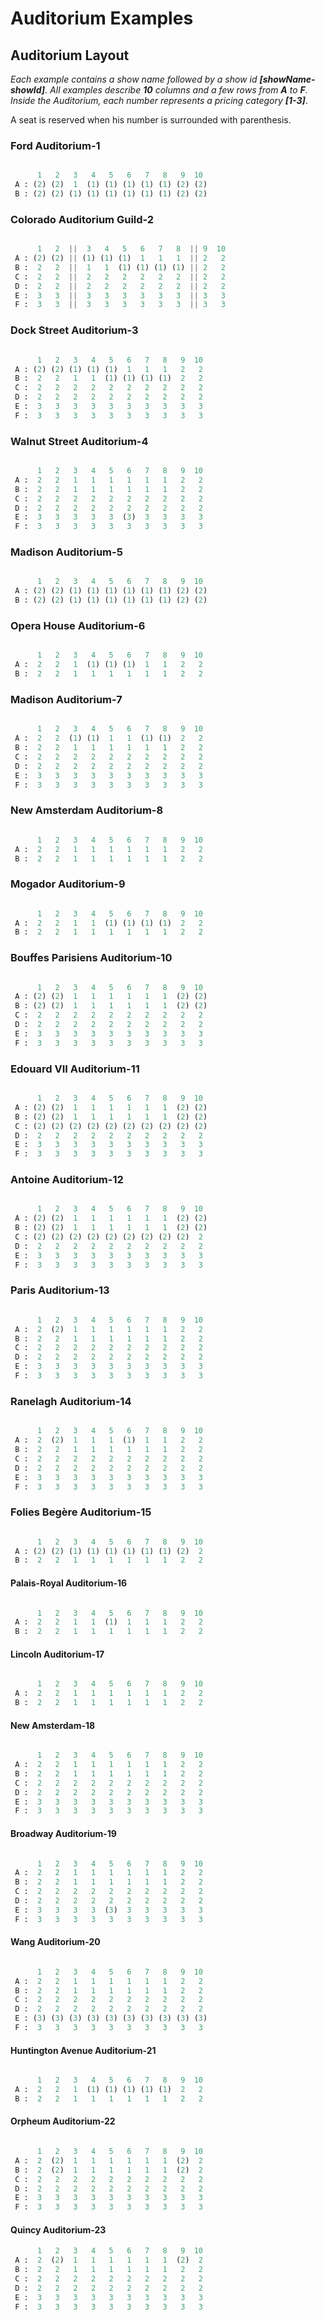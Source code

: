 # Auditorium Examples

## Auditorium Layout

*Each example contains a show name followed by a show id __[showName-showId]__.
All examples describe __10__ columns and a few rows from __A__ to __F__. Inside the Auditorium, each number represents a pricing category __[1-3]__*.

A seat is reserved when his number is surrounded with parenthesis.

### Ford Auditorium-1

```python

      1   2   3   4   5   6   7   8   9  10
 A : (2) (2)  1  (1) (1) (1) (1) (1) (2) (2)
 B : (2) (2) (1) (1) (1) (1) (1) (1) (2) (2)

```

### Colorado Auditorium Guild-2

```python

      1   2  ||  3   4   5   6   7   8  || 9  10
 A : (2) (2) || (1) (1) (1)  1   1   1  || 2   2
 B :  2   2  ||  1   1  (1) (1) (1) (1) || 2   2
 C :  2   2  ||  2   2   2   2   2   2  || 2   2
 D :  2   2  ||  2   2   2   2   2   2  || 2   2
 E :  3   3  ||  3   3   3   3   3   3  || 3   3
 F :  3   3  ||  3   3   3   3   3   3  || 3   3

```

### Dock Street Auditorium-3

```python

      1   2   3   4   5   6   7   8   9  10 
 A : (2) (2) (1) (1) (1)  1   1   1   2   2  
 B :  2   2   1   1  (1) (1) (1) (1)  2   2  
 C :  2   2   2   2   2   2   2   2   2   2  
 D :  2   2   2   2   2   2   2   2   2   2  
 E :  3   3   3   3   3   3   3   3   3   3  
 F :  3   3   3   3   3   3   3   3   3   3  

```

### Walnut Street Auditorium-4

```python

      1   2   3   4   5   6   7   8   9  10
 A :  2   2   1   1   1   1   1   1   2   2
 B :  2   2   1   1   1   1   1   1   2   2
 C :  2   2   2   2   2   2   2   2   2   2
 D :  2   2   2   2   2   2   2   2   2   2
 E :  3   3   3   3   3  (3)  3   3   3   3
 F :  3   3   3   3   3   3   3   3   3   3

```

### Madison Auditorium-5

```python

      1   2   3   4   5   6   7   8   9  10
 A : (2) (2) (1) (1) (1) (1) (1) (1) (2) (2)
 B : (2) (2) (1) (1) (1) (1) (1) (1) (2) (2)

```

### Opera House Auditorium-6

```python

      1   2   3   4   5   6   7   8   9  10 
 A :  2   2   1  (1) (1) (1)  1   1   2   2  
 B :  2   2   1   1   1   1   1   1   2   2  

```

### Madison Auditorium-7

```python

      1   2   3   4   5   6   7   8   9  10 
 A :  2   2  (1) (1)  1   1  (1) (1)  2   2  
 B :  2   2   1   1   1   1   1   1   2   2  
 C :  2   2   2   2   2   2   2   2   2   2  
 D :  2   2   2   2   2   2   2   2   2   2  
 E :  3   3   3   3   3   3   3   3   3   3  
 F :  3   3   3   3   3   3   3   3   3   3  

```

### New Amsterdam Auditorium-8

```python

      1   2   3   4   5   6   7   8   9  10 
 A :  2   2   1   1   1   1   1   1   2   2  
 B :  2   2   1   1   1   1   1   1   2   2  

```

### Mogador Auditorium-9

```python

      1   2   3   4   5   6   7   8   9  10 
 A :  2   2   1   1  (1) (1) (1) (1)  2   2  
 B :  2   2   1   1   1   1   1   1   2   2  

```

### Bouffes Parisiens Auditorium-10

```python

      1   2   3   4   5   6   7   8   9  10 
 A : (2) (2)  1   1   1   1   1   1  (2) (2) 
 B : (2) (2)  1   1   1   1   1   1  (2) (2) 
 C :  2   2   2   2   2   2   2   2   2   2  
 D :  2   2   2   2   2   2   2   2   2   2  
 E :  3   3   3   3   3   3   3   3   3   3  
 F :  3   3   3   3   3   3   3   3   3   3  

```

### Edouard VII Auditorium-11

```python

      1   2   3   4   5   6   7   8   9  10 
 A : (2) (2)  1   1   1   1   1   1  (2) (2) 
 B : (2) (2)  1   1   1   1   1   1  (2) (2) 
 C : (2) (2) (2) (2) (2) (2) (2) (2) (2) (2) 
 D :  2   2   2   2   2   2   2   2   2   2  
 E :  3   3   3   3   3   3   3   3   3   3  
 F :  3   3   3   3   3   3   3   3   3   3  

```

### Antoine Auditorium-12

```python

      1   2   3   4   5   6   7   8   9  10
 A : (2) (2)  1   1   1   1   1   1  (2) (2)
 B : (2) (2)  1   1   1   1   1   1  (2) (2)
 C : (2) (2) (2) (2) (2) (2) (2) (2) (2)  2
 D :  2   2   2   2   2   2   2   2   2   2
 E :  3   3   3   3   3   3   3   3   3   3
 F :  3   3   3   3   3   3   3   3   3   3

```

### Paris Auditorium-13

```python

      1   2   3   4   5   6   7   8   9  10
 A :  2  (2)  1   1   1   1   1   1   2   2
 B :  2   2   1   1   1   1   1   1   2   2
 C :  2   2   2   2   2   2   2   2   2   2
 D :  2   2   2   2   2   2   2   2   2   2
 E :  3   3   3   3   3   3   3   3   3   3
 F :  3   3   3   3   3   3   3   3   3   3

```

### Ranelagh Auditorium-14

```python

      1   2   3   4   5   6   7   8   9  10
 A :  2  (2)  1   1   1  (1)  1   1   2   2
 B :  2   2   1   1   1   1   1   1   2   2
 C :  2   2   2   2   2   2   2   2   2   2
 D :  2   2   2   2   2   2   2   2   2   2
 E :  3   3   3   3   3   3   3   3   3   3
 F :  3   3   3   3   3   3   3   3   3   3

```

### Folies Begère Auditorium-15

```python

      1   2   3   4   5   6   7   8   9  10 
 A : (2) (2) (1) (1) (1) (1) (1) (1) (2)  2 
 B :  2   2   1   1   1   1   1   1   2   2  

```

#### Palais-Royal Auditorium-16

```python

      1   2   3   4   5   6   7   8   9  10 
 A :  2   2   1   1  (1)  1   1   1   2   2  
 B :  2   2   1   1   1   1   1   1   2   2  

```

#### Lincoln Auditorium-17

```python

      1   2   3   4   5   6   7   8   9  10 
 A :  2   2   1   1   1   1   1   1   2   2  
 B :  2   2   1   1   1   1   1   1   2   2  

```

#### New Amsterdam-18

```python

      1   2   3   4   5   6   7   8   9  10 
 A :  2   2   1   1   1   1   1   1   2   2  
 B :  2   2   1   1   1   1   1   1   2   2  
 C :  2   2   2   2   2   2   2   2   2   2  
 D :  2   2   2   2   2   2   2   2   2   2  
 E :  3   3   3   3   3   3   3   3   3   3  
 F :  3   3   3   3   3   3   3   3   3   3  

```

#### Broadway Auditorium-19

```python

      1   2   3   4   5   6   7   8   9  10 
 A :  2   2   1   1   1   1   1   1   2   2  
 B :  2   2   1   1   1   1   1   1   2   2  
 C :  2   2   2   2   2   2   2   2   2   2  
 D :  2   2   2   2   2   2   2   2   2   2  
 E :  3   3   3   3  (3)  3   3   3   3   3  
 F :  3   3   3   3   3   3   3   3   3   3  

```

#### Wang Auditorium-20

```python

      1   2   3   4   5   6   7   8   9  10
 A :  2   2   1   1   1   1   1   1   2   2
 B :  2   2   1   1   1   1   1   1   2   2
 C :  2   2   2   2   2   2   2   2   2   2
 D :  2   2   2   2   2   2   2   2   2   2
 E : (3) (3) (3) (3) (3) (3) (3) (3) (3) (3)
 F :  3   3   3   3   3   3   3   3   3   3

```

#### Huntington Avenue Auditorium-21

```python

      1   2   3   4   5   6   7   8   9  10 
 A :  2   2   1  (1) (1) (1) (1) (1)  2   2  
 B :  2   2   1   1   1   1   1   1   2   2  

```

#### Orpheum Auditorium-22

```python

      1   2   3   4   5   6   7   8   9  10 
 A :  2  (2)  1   1   1   1   1   1  (2)  2  
 B :  2  (2)  1   1   1   1   1   1  (2)  2  
 C :  2   2   2   2   2   2   2   2   2   2  
 D :  2   2   2   2   2   2   2   2   2   2  
 E :  3   3   3   3   3   3   3   3   3   3  
 F :  3   3   3   3   3   3   3   3   3   3  

```

#### Quincy Auditorium-23

```python
      1   2   3   4   5   6   7   8   9  10
 A :  2  (2)  1   1   1   1   1   1  (2)  2
 B :  2   2   1   1   1   1   1   1   2   2
 C :  2   2   2   2   2   2   2   2   2   2
 D :  2   2   2   2   2   2   2   2   2   2
 E :  3   3   3   3   3   3   3   3   3   3
 F :  3   3   3   3   3   3   3   3   3   3
